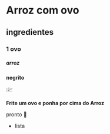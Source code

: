 # Arroz com ovo

## ingredientes

### 1 ovo

##### arroz

**negrito**

::chart:





**Frite um ovo e ponha por cima do Arroz**



pronto :cactus:

- lista

  







